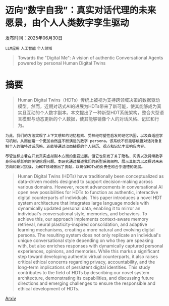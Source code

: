 # 迈向“数字自我”：真实对话代理的未来愿景，由个人人类数字孪生驱动

发布时间：2025年06月30日

`LLM应用` `人工智能` `个人领域`

> Towards the "Digital Me": A vision of authentic Conversational Agents powered by personal Human Digital Twins

# 摘要

> Human Digital Twins（HDTs）传统上被视为支持跨领域决策的数据驱动模型。然而，近期对话式AI的进展为HDTs带来了新可能，使其能够成为真实且互动的个人数字副本。本文提出了一种新型HDT系统架构，整合大型语言模型与动态更新的个人数据，使其能够镜像个人的对话风格、记忆和行为。

    为此，我们的方法实现了上下文感知的记忆检索、受神经可塑性启发的记忆巩固，以及自适应学习机制，从而创建一个更加自然且不断演进的数字 persona。该系统不仅能够根据对话对象复制个人的独特对话风格，还能够通过动态捕捉的个人经历、观点和记忆丰富响应内容。

    尽管这标志着在开发真实虚拟副本方面的重要进展，但它也引发了关于隐私、问责以及持续数字身份长期影响的关键伦理问题。本研究通过描述我们的新型系统架构、展示其能力以及探讨未来方向和新兴挑战，为HDT领域做出了贡献，以确保HDTs的负责任和合乎道德的发展。
    

> Human Digital Twins (HDTs) have traditionally been conceptualized as data-driven models designed to support decision-making across various domains. However, recent advancements in conversational AI open new possibilities for HDTs to function as authentic, interactive digital counterparts of individuals. This paper introduces a novel HDT system architecture that integrates large language models with dynamically updated personal data, enabling it to mirror an individual's conversational style, memories, and behaviors. To achieve this, our approach implements context-aware memory retrieval, neural plasticity-inspired consolidation, and adaptive learning mechanisms, creating a more natural and evolving digital persona. The resulting system does not only replicate an individual's unique conversational style depending on who they are speaking with, but also enriches responses with dynamically captured personal experiences, opinions, and memories. While this marks a significant step toward developing authentic virtual counterparts, it also raises critical ethical concerns regarding privacy, accountability, and the long-term implications of persistent digital identities. This study contributes to the field of HDTs by describing our novel system architecture, demonstrating its capabilities, and discussing future directions and emerging challenges to ensure the responsible and ethical development of HDTs.

[Arxiv](https://arxiv.org/abs/2506.23826)